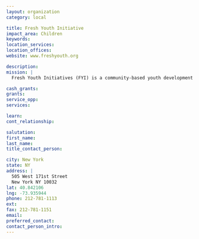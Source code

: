 ```yaml
---
layout: organization
category: local

title: Fresh Youth Initiative
impact_area: Children
keywords: 
location_services: 
location_offices: 
website: www.freshyouth.org

description: 
mission: |
  Fresh Youth Initiatives (FYI) is a community-based youth development effort with a mission to provide neighborhood kids with opportunities to do community service. FYI is part of a 4-way collaboration with the Dreamers, the Ivy League, and the WOW program (see our website for details).

cash_grants: 
grants: 
service_opp: 
services: 

learn: 
cont_relationship: 

salutation: 
first_name: 
last_name: 
title_contact_person: 

city: New York
state: NY
address: |
  505 West 171st Street  
  New York NY 10032
lat: 40.842106
lng: -73.935944
phone: 212-781-1113
ext: 
fax: 212-781-1151
email: 
preferred_contact: 
contact_person_intro: 
---
```

